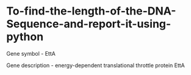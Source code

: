 # To-find-the-length-of-the-DNA-Sequence-and-report-it-using-python

Gene symbol - EttA

Gene description - energy-dependent translational throttle protein EttA
